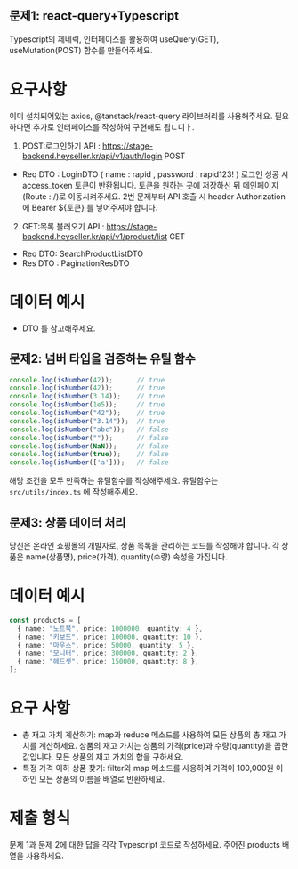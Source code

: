 ## 문제1: react-query+Typescript

Typescript의 제네릭, 인터페이스를 활용하여 useQuery(GET), useMutation(POST) 함수를 만들어주세요.

# 요구사항

이미 설치되어있는 axios, @tanstack/react-query 라이브러리를 사용해주세요.
필요하다면 추가로 인터페이스를 작성하여 구현해도 됩ㄴ디ㅏ.
1. POST:로그인하기
   API : https://stage-backend.heyseller.kr/api/v1/auth/login POST
- Req DTO : LoginDTO ( name : rapid , password : rapid123! )
  로그인 성공 시 access_token 토큰이 반환됩니다.
  토큰을 원하는 곳에 저장하신 뒤 메인페이지(Route : /)로 이동시켜주세요.
  2번 문제부터 API 호출 시 header Authorization에 Bearer ${토큰} 를 넣어주셔야 합니다.

2. GET:목록 불러오기
   API : https://stage-backend.heyseller.kr/api/v1/product/list GET
- Req DTO: SearchProductListDTO
- Res DTO : PaginationResDTO<SimpleProductDTO>

# 데이터 예시
- DTO 를 참고해주세요.

## 문제2: 넘버 타입을 검증하는 유틸 함수

```ts
console.log(isNumber(42));      // true
console.log(isNumber(42));      // true
console.log(isNumber(3.14));    // true
console.log(isNumber(1e5));     // true
console.log(isNumber("42"));    // true
console.log(isNumber("3.14"));  // true
console.log(isNumber("abc"));   // false
console.log(isNumber(""));      // false
console.log(isNumber(NaN));     // false
console.log(isNumber(true));    // false
console.log(isNumber(['a']));   // false
```
해당 조건을 모두 만족하는 유틸함수를 작성해주세요.
유틸함수는 `src/utils/index.ts` 에 작성해주세요.

## 문제3: 상품 데이터 처리
당신은 온라인 쇼핑몰의 개발자로, 상품 목록을 관리하는 코드를 작성해야 합니다. 각 상품은 name(상품명), price(가격), quantity(수량) 속성을 가집니다.
# 데이터 예시

```ts
const products = [
  { name: "노트북", price: 1000000, quantity: 4 },
  { name: "키보드", price: 100000, quantity: 10 },
  { name: "마우스", price: 50000, quantity: 5 },
  { name: "모니터", price: 300000, quantity: 2 },
  { name: "헤드셋", price: 150000, quantity: 8 },
];
```

# 요구 사항

- 총 재고 가치 계산하기: map과 reduce 메소드를 사용하여 모든 상품의 총 재고 가치를 계산하세요. 상품의 재고 가치는 상품의 가격(price)과 수량(quantity)을 곱한 값입니다. 모든 상품의 재고 가치의 합을 구하세요.
- 특정 가격 이하 상품 찾기: filter와 map 메소드를 사용하여 가격이 100,000원 이하인 모든 상품의 이름을 배열로 반환하세요.

# 제출 형식

문제 1과 문제 2에 대한 답을 각각 Typescript 코드로 작성하세요.
주어진 products 배열을 사용하세요.
